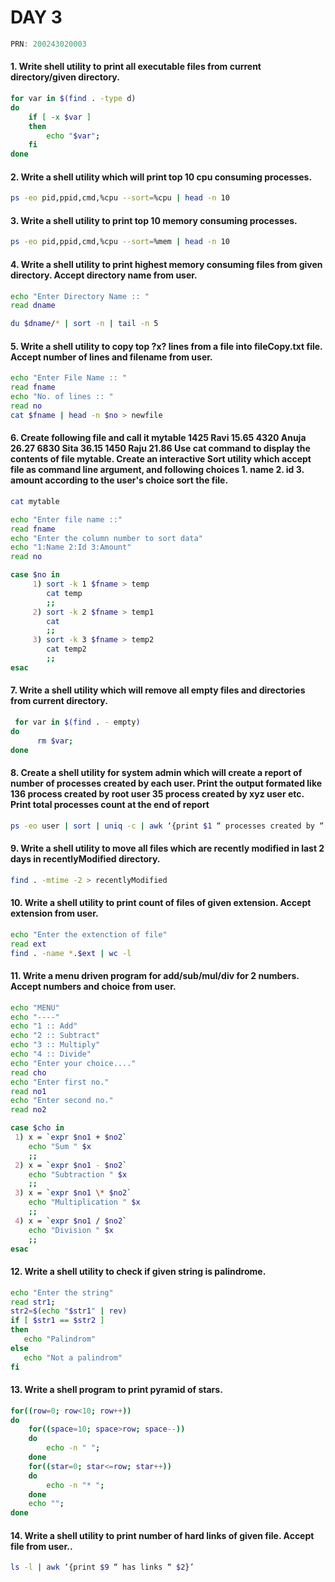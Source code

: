 # DAY 3

```c
PRN: 200243020003
```

#### 1. Write shell utility to print all executable files from current directory/given directory.
```sh
for var in $(find . -type d)
do
	if [ -x $var ]
	then 
		echo "$var";
	fi
done
```
#### 2. Write a shell utility which will print top 10 cpu consuming processes.
 ```sh
 ps -eo pid,ppid,cmd,%cpu --sort=%cpu | head -n 10
```

#### 3. Write a shell utility to print top 10 memory consuming processes.
```sh
ps -eo pid,ppid,cmd,%cpu --sort=%mem | head -n 10
```
#### 4. Write a shell utility to print highest memory consuming files from given directory. Accept directory name from user.
```sh
echo "Enter Directory Name :: "
read dname

du $dname/* | sort -n | tail -n 5
```
#### 5. Write a shell utility to copy top ?x? lines from a file into fileCopy.txt file. Accept number of lines and filename from user.
```sh
echo "Enter File Name :: "
read fname
echo "No. of lines :: "
read no
cat $fname | head -n $no > newfile
```

#### 6. Create following file and call it mytable 1425 Ravi 15.65 4320 Anuja 26.27 6830 Sita 36.15 1450 Raju 21.86 Use cat command to display the contents of file mytable. Create an interactive Sort utility which accept file as command line argument, and following choices 1. name 2. id 3. amount according to the user's choice sort the file.
```sh
cat mytable

echo "Enter file name ::"
read fname
echo "Enter the column number to sort data"
echo "1:Name 2:Id 3:Amount"
read no

case $no in
     1) sort -k 1 $fname > temp
        cat temp
        ;;     
     2) sort -k 2 $fname > temp1
        cat 
        ;;
     3) sort -k 3 $fname > temp2
        cat temp2
        ;;
esac
```

#### 7. Write a shell utility which will remove all empty files and directories from current directory. 
```sh
 for var in $(find . - empty)
do
      rm $var;
done
```
#### 8. Create a shell utility for system admin which will create a report of number of processes created by each user. Print the output formated like 136 process created by root user 35 process created by xyz user etc. Print total processes count at the end of report
```sh
ps -eo user | sort | uniq -c | awk ‘{print $1 “ processes created by “ $2 “ user”}’
```

#### 9. Write a shell utility to move all files which are recently modified in last 2 days in recentlyModified directory. 
```sh
find . -mtime -2 > recentlyModified
```

#### 10. Write a shell utility to print count of files of given extension. Accept extension from user.
```sh
echo "Enter the extenction of file"
read ext
find . -name *.$ext | wc -l 
```
#### 11. Write a menu driven program for add/sub/mul/div for 2 numbers. Accept numbers and choice from user. 
```sh
echo "MENU"
echo "----"
echo "1 :: Add"
echo "2 :: Subtract"
echo "3 :: Multiply"
echo "4 :: Divide"
echo "Enter your choice...."
read cho
echo "Enter first no."
read no1
echo "Enter second no."
read no2

case $cho in
 1) x = `expr $no1 + $no2`
    echo "Sum " $x
    ;;
 2) x = `expr $no1 - $no2`
    echo "Subtraction " $x
    ;;
 3) x = `expr $no1 \* $no2`
    echo "Multiplication " $x
    ;;
 4) x = `expr $no1 / $no2`
    echo "Division " $x
    ;;
esac
```

#### 12. Write a shell utility to check if given string is palindrome.
```sh
echo "Enter the string"
read str1;
str2=$(echo "$str1" | rev)
if [ $str1 == $str2 ]
then 
   echo "Palindrom"
else 
   echo "Not a palindrom"
fi
```

#### 13. Write a shell program to print pyramid of stars.
```sh
for((row=0; row<10; row++))
do
	for((space=10; space>row; space--))
	do
		echo -n " ";
	done
	for((star=0; star<=row; star++))
	do
		echo -n "* ";
	done
	echo "";
done

```
#### 14. Write a shell utility to print number of hard links of given file. Accept file from user..
```sh
ls -l | awk ‘{print $9 “ has links “ $2}’
```
